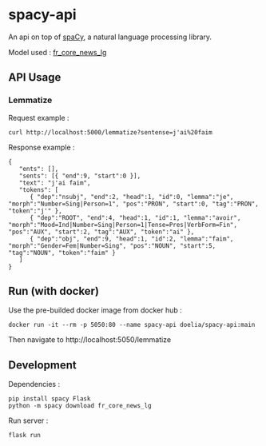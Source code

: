 # spacy-api

An api on top of [spaCy](https://spacy.io/), a natural language processing library.

Model used : [fr_core_news_lg](https://spacy.io/models/fr#fr_core_news_lg)

## API Usage

### Lemmatize

Request example :
```
curl http://localhost:5000/lemmatize?sentense=j'ai%20faim
```

Response example :
```
{
   "ents": [],
   "sents": [{ "end":9, "start":0 }],
   "text": "j'ai faim",
   "tokens": [
      { "dep":"nsubj", "end":2, "head":1, "id":0, "lemma":"je", "morph":"Number=Sing|Person=1", "pos":"PRON", "start":0, "tag":"PRON", "token":"j'" },
      { "dep":"ROOT", "end":4, "head":1, "id":1, "lemma":"avoir", "morph":"Mood=Ind|Number=Sing|Person=1|Tense=Pres|VerbForm=Fin", "pos":"AUX", "start":2, "tag":"AUX", "token":"ai" },
      { "dep":"obj", "end":9, "head":1, "id":2, "lemma":"faim", "morph":"Gender=Fem|Number=Sing", "pos":"NOUN", "start":5, "tag":"NOUN", "token":"faim" }
   ]
}
```

## Run (with docker)

Use the pre-builded docker image from docker hub :
```
docker run -it --rm -p 5050:80 --name spacy-api doelia/spacy-api:main
```

Then navigate to http://localhost:5050/lemmatize

## Development

Dependencies :
```
pip install spacy Flask
python -m spacy download fr_core_news_lg
```

Run server :
```
flask run
```

